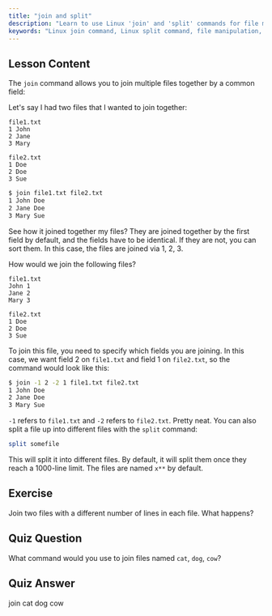 ```yaml
---
title: "join and split"
description: "Learn to use Linux 'join' and 'split' commands for file manipulation. Understand how to combine files by common fields and split large files efficiently. Get practical examples and tips."
keywords: "Linux join command, Linux split command, file manipulation, Linux tutorial, command line, beginner Linux, Linux guide"
---
```


## Lesson Content

The `join` command allows you to join multiple files together by a common field:

Let's say I had two files that I wanted to join together:

```plaintext
file1.txt
1 John
2 Jane
3 Mary

file2.txt
1 Doe
2 Doe
3 Sue
```

```bash
$ join file1.txt file2.txt
1 John Doe
2 Jane Doe
3 Mary Sue
```

See how it joined together my files? They are joined together by the first field by default, and the fields have to be identical. If they are not, you can sort them. In this case, the files are joined via 1, 2, 3.

How would we join the following files?

```plaintext
file1.txt
John 1
Jane 2
Mary 3

file2.txt
1 Doe
2 Doe
3 Sue
```

To join this file, you need to specify which fields you are joining. In this case, we want field 2 on `file1.txt` and field 1 on `file2.txt`, so the command would look like this:

```bash
$ join -1 2 -2 1 file1.txt file2.txt
1 John Doe
2 Jane Doe
3 Mary Sue
```

`-1` refers to `file1.txt` and `-2` refers to `file2.txt`. Pretty neat. You can also split a file up into different files with the `split` command:

```bash
split somefile
```

This will split it into different files. By default, it will split them once they reach a 1000-line limit. The files are named `x**` by default.

## Exercise

Join two files with a different number of lines in each file. What happens?

## Quiz Question

What command would you use to join files named `cat`, `dog`, `cow`?

## Quiz Answer

join cat dog cow
